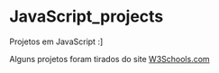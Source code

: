# JavaScript_projects
 Projetos em JavaScript :]
 
 Alguns projetos foram tirados do site <a href="https://www.w3schools.com">W3Schools.com</a>
